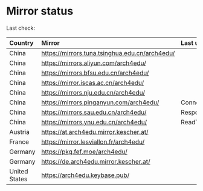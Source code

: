 <script src="./time.js"></script>
# Mirror status
Last check: <script type="text/javascript">localize(1669972757.6889935);</script>

|Country|Mirror|Last update|
|:------|:-----|:----------|
|China|https://mirrors.tuna.tsinghua.edu.cn/arch4edu/|<script type="text/javascript">localize(1669962901);</script>|
|China|https://mirrors.aliyun.com/arch4edu/|<script type="text/javascript">localize(1669876732);</script>|
|China|https://mirrors.bfsu.edu.cn/arch4edu/|<script type="text/javascript">localize(1669919743);</script>|
|China|https://mirror.iscas.ac.cn/arch4edu/|<script type="text/javascript">localize(1669919743);</script>|
|China|https://mirrors.nju.edu.cn/arch4edu/|<script type="text/javascript">localize(1669876732);</script>|
|China|https://mirrors.pinganyun.com/arch4edu/|ConnectTimeout|
|China|https://mirrors.sau.edu.cn/arch4edu/|Response 500|
|China|https://mirrors.ynu.edu.cn/arch4edu/|ReadTimeout|
|Austria|https://at.arch4edu.mirror.kescher.at/|<script type="text/javascript">localize(1669919743);</script>|
|France|https://mirror.lesviallon.fr/arch4edu/|<script type="text/javascript">localize(1669919743);</script>|
|Germany|https://pkg.fef.moe/arch4edu/|<script type="text/javascript">localize(1669919743);</script>|
|Germany|https://de.arch4edu.mirror.kescher.at/|<script type="text/javascript">localize(1669919743);</script>|
|United States|https://arch4edu.keybase.pub/|<script type="text/javascript">localize(1669919743);</script>|

<script src="./tablefilter/tablefilter.js"></script>
<script src="./table.js"></script>